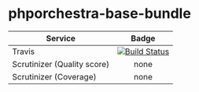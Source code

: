phporchestra-base-bundle
========================

| Service       | Badge         |
| ------------- |:-------------:|
| Travis | [![Build Status](https://magnum.travis-ci.com/itkg/phporchestra-base-bundle.svg?token=zUmkkzeKcfEj4VpHHRaZ&branch=master)](https://magnum.travis-ci.com/itkg/phporchestra-base-bundle) |
| Scrutinizer (Quality score) | none |
| Scrutinizer (Coverage) | none |
